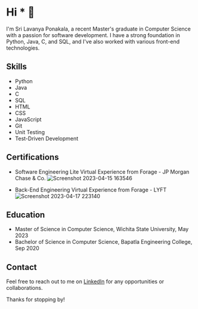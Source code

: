 # Hi * 👋

I'm Sri Lavanya Ponakala, a recent Master's graduate in Computer Science with a passion for software development. I have a strong foundation in Python, Java, C, and SQL, and I've also worked with various front-end technologies.

## Skills

* Python
* Java
* C
* SQL
* HTML
* CSS
* JavaScript
* Git
* Unit Testing
* Test-Driven Development

## Certifications

* Software Engineering Lite Virtual Experience from Forage - JP Morgan Chase & Co.
![Screenshot 2023-04-15 163546](https://user-images.githubusercontent.com/50828326/235371386-74b94885-4c4f-455d-9ad7-1b338a613bb0.png)

* Back-End Engineering Virtual Experience from Forage - LYFT 
![Screenshot 2023-04-17 223140](https://user-images.githubusercontent.com/50828326/235371491-58ffb9a4-533e-47cf-b5f1-fb321e8b0385.png)

## Education

* Master of Science in Computer Science, Wichita State University, May 2023
* Bachelor of Science in Computer Science, Bapatla Engineering College, Sep 2020

## Contact

Feel free to reach out to me on [LinkedIn](https://www.linkedin.com/in/sri-lavanya-ponakala/) for any opportunities or collaborations.

Thanks for stopping by!

<!--
**Ponakalasrilavanya/Ponakalasrilavanya** is a ✨ _special_ ✨ repository because its `README.md` (this file) appears on your GitHub profile.

Here are some ideas to get you started:

- 🔭 I’m currently working on ...
- 🌱 I’m currently learning ...
- 👯 I’m looking to collaborate on ...
- 🤔 I’m looking for help with ...
- 💬 Ask me about ...
- 📫 How to reach me: ...
- 😄 Pronouns: ...
- ⚡ Fun fact: ...
* 


## Projects

* [Project Name] - [Short Description]
* [Project Name] - [Short Description]
* [Project Name] - [Short Description]

-->
